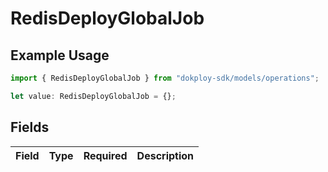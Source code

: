 # RedisDeployGlobalJob

## Example Usage

```typescript
import { RedisDeployGlobalJob } from "dokploy-sdk/models/operations";

let value: RedisDeployGlobalJob = {};
```

## Fields

| Field       | Type        | Required    | Description |
| ----------- | ----------- | ----------- | ----------- |